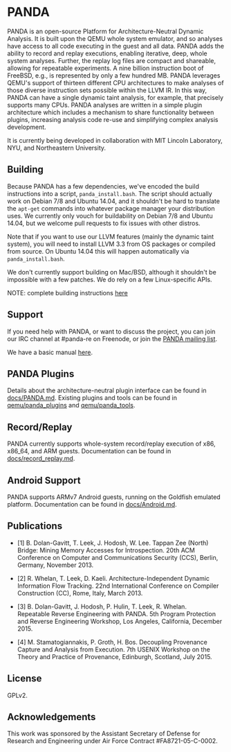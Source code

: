 # PANDA

PANDA is an open-source Platform for Architecture-Neutral Dynamic Analysis. It
is built upon the QEMU whole system emulator, and so analyses have access to all
code executing in the guest and all data. PANDA adds the ability to record and
replay executions, enabling iterative, deep, whole system analyses. Further, the
replay log files are compact and shareable, allowing for repeatable experiments.
A nine billion instruction boot of FreeBSD, e.g., is represented by only a few
hundred MB. PANDA leverages QEMU's support of thirteen different CPU
architectures to make analyses of those diverse instruction sets possible within
the LLVM IR. In this way, PANDA can have a single dynamic taint analysis, for
example, that precisely supports many CPUs. PANDA analyses are written in a
simple plugin architecture which includes a mechanism to share functionality
between plugins, increasing analysis code re-use and simplifying complex
analysis development.

It is currently being developed in collaboration with MIT Lincoln
Laboratory, NYU, and Northeastern University.

## Building

Because PANDA has a few dependencies, we've encoded the build instructions into
a script, `panda_install.bash`. The script should actually work on Debian 7/8
and Ubuntu 14.04, and it shouldn't be hard to translate the `apt-get` commands
into whatever package manager your distribution uses. We currently only vouch
for buildability  on Debian 7/8 and Ubuntu 14.04, but we welcome pull requests
to fix issues with other distros.

Note that if you want to use our LLVM features (mainly the dynamic taint
system), you will need to install LLVM 3.3 from OS packages or compiled from
source. On Ubuntu 14.04 this will happen automatically via `panda_install.bash`.

We don't currently support building on Mac/BSD, although it shouldn't be
impossible with a few patches. We do rely on a few Linux-specific APIs.

NOTE: complete building instructions [here](docs/compile.md)

## Support

If you need help with PANDA, or want to discuss the project, you can join our
IRC channel at #panda-re on Freenode, or join the [PANDA mailing
list](http://mailman.mit.edu/mailman/listinfo/panda-users).

We have a basic manual [here](docs/manual.md).

## PANDA Plugins

Details about the architecture-neutral plugin interface can be found in
[docs/PANDA.md](docs/PANDA.md). Existing plugins and tools can be found in
[qemu/panda\_plugins](qemu/panda_plugins) and
[qemu/panda\_tools](qemu/panda_tools).

## Record/Replay

PANDA currently supports whole-system record/replay execution of x86, x86\_64,
and ARM guests. Documentation can be found in
[docs/record\_replay.md](docs/record_replay.md).

## Android Support

PANDA supports ARMv7 Android guests, running on the Goldfish emulated platform.
Documentation can be found in [docs/Android.md](docs/Android.md).

## Publications

* [1] B. Dolan-Gavitt, T. Leek, J. Hodosh, W. Lee.  Tappan Zee (North) Bridge:
Mining Memory Accesses for Introspection. 20th ACM Conference on Computer and
Communications Security (CCS), Berlin, Germany, November 2013.

* [2] R. Whelan, T. Leek, D. Kaeli.  Architecture-Independent Dynamic
Information Flow Tracking. 22nd International Conference on Compiler
Construction (CC), Rome, Italy, March 2013.

* [3] B. Dolan-Gavitt, J. Hodosh, P. Hulin, T. Leek, R. Whelan.  
Repeatable Reverse Engineering with PANDA. 5th Program Protection and Reverse
Engineering Workshop, Los Angeles, California, December 2015.

* [4] M. Stamatogiannakis, P. Groth, H. Bos. Decoupling Provenance
Capture and Analysis from Execution. 7th USENIX Workshop on the Theory
and Practice of Provenance, Edinburgh, Scotland, July 2015.

## License

GPLv2.

## Acknowledgements

This work was sponsored by the Assistant Secretary of Defense for Research and
Engineering under Air Force Contract #FA8721-05-C-0002.
